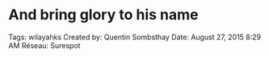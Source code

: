 # And bring glory to his name

Tags: wilayahks
Created by: Quentin Sombsthay
Date: August 27, 2015 8:29 AM
Réseau: Surespot